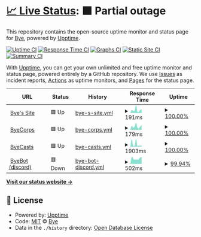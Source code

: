 # [📈 Live Status](https://status.byemc.xyz): <!--live status--> **🟧 Partial outage**

This repository contains the open-source uptime monitor and status page for [Bye](https://byemc.xyz), powered by [Upptime](https://github.com/upptime/upptime).

[![Uptime CI](https://github.com/byemc/status/workflows/Uptime%20CI/badge.svg)](https://github.com/byemc/status/actions?query=workflow%3A%22Uptime+CI%22)
[![Response Time CI](https://github.com/byemc/status/workflows/Response%20Time%20CI/badge.svg)](https://github.com/byemc/status/actions?query=workflow%3A%22Response+Time+CI%22)
[![Graphs CI](https://github.com/byemc/status/workflows/Graphs%20CI/badge.svg)](https://github.com/byemc/status/actions?query=workflow%3A%22Graphs+CI%22)
[![Static Site CI](https://github.com/byemc/status/workflows/Static%20Site%20CI/badge.svg)](https://github.com/byemc/status/actions?query=workflow%3A%22Static+Site+CI%22)
[![Summary CI](https://github.com/byemc/status/workflows/Summary%20CI/badge.svg)](https://github.com/byemc/status/actions?query=workflow%3A%22Summary+CI%22)

With [Upptime](https://upptime.js.org), you can get your own unlimited and free uptime monitor and status page, powered entirely by a GitHub repository. We use [Issues](https://github.com/byemc/status/issues) as incident reports, [Actions](https://github.com/byemc/status/actions) as uptime monitors, and [Pages](https://status.byemc.xyz) for the status page.

<!--start: status pages-->
<!-- This summary is generated by Upptime (https://github.com/upptime/upptime) -->
<!-- Do not edit this manually, your changes will be overwritten -->
<!-- prettier-ignore -->
| URL | Status | History | Response Time | Uptime |
| --- | ------ | ------- | ------------- | ------ |
| <img alt="" src="https://favicons.githubusercontent.com/www.byemc.xyz" height="13"> [Bye's Site](https://www.byemc.xyz) | 🟩 Up | [bye-s-site.yml](https://github.com/byemc/status/commits/HEAD/history/bye-s-site.yml) | <details><summary><img alt="Response time graph" src="./graphs/bye-s-site/response-time-week.png" height="20"> 191ms</summary><br><a href="https://status2.byemc.xyz/history/bye-s-site"><img alt="Response time 133" src="https://img.shields.io/endpoint?url=https%3A%2F%2Fraw.githubusercontent.com%2Fbyemc%2Fstatus%2FHEAD%2Fapi%2Fbye-s-site%2Fresponse-time.json"></a><br><a href="https://status2.byemc.xyz/history/bye-s-site"><img alt="24-hour response time 243" src="https://img.shields.io/endpoint?url=https%3A%2F%2Fraw.githubusercontent.com%2Fbyemc%2Fstatus%2FHEAD%2Fapi%2Fbye-s-site%2Fresponse-time-day.json"></a><br><a href="https://status2.byemc.xyz/history/bye-s-site"><img alt="7-day response time 191" src="https://img.shields.io/endpoint?url=https%3A%2F%2Fraw.githubusercontent.com%2Fbyemc%2Fstatus%2FHEAD%2Fapi%2Fbye-s-site%2Fresponse-time-week.json"></a><br><a href="https://status2.byemc.xyz/history/bye-s-site"><img alt="30-day response time 142" src="https://img.shields.io/endpoint?url=https%3A%2F%2Fraw.githubusercontent.com%2Fbyemc%2Fstatus%2FHEAD%2Fapi%2Fbye-s-site%2Fresponse-time-month.json"></a><br><a href="https://status2.byemc.xyz/history/bye-s-site"><img alt="1-year response time 133" src="https://img.shields.io/endpoint?url=https%3A%2F%2Fraw.githubusercontent.com%2Fbyemc%2Fstatus%2FHEAD%2Fapi%2Fbye-s-site%2Fresponse-time-year.json"></a></details> | <details><summary><a href="https://status2.byemc.xyz/history/bye-s-site">100.00%</a></summary><a href="https://status2.byemc.xyz/history/bye-s-site"><img alt="All-time uptime 100.00%" src="https://img.shields.io/endpoint?url=https%3A%2F%2Fraw.githubusercontent.com%2Fbyemc%2Fstatus%2FHEAD%2Fapi%2Fbye-s-site%2Fuptime.json"></a><br><a href="https://status2.byemc.xyz/history/bye-s-site"><img alt="24-hour uptime 100.00%" src="https://img.shields.io/endpoint?url=https%3A%2F%2Fraw.githubusercontent.com%2Fbyemc%2Fstatus%2FHEAD%2Fapi%2Fbye-s-site%2Fuptime-day.json"></a><br><a href="https://status2.byemc.xyz/history/bye-s-site"><img alt="7-day uptime 100.00%" src="https://img.shields.io/endpoint?url=https%3A%2F%2Fraw.githubusercontent.com%2Fbyemc%2Fstatus%2FHEAD%2Fapi%2Fbye-s-site%2Fuptime-week.json"></a><br><a href="https://status2.byemc.xyz/history/bye-s-site"><img alt="30-day uptime 100.00%" src="https://img.shields.io/endpoint?url=https%3A%2F%2Fraw.githubusercontent.com%2Fbyemc%2Fstatus%2FHEAD%2Fapi%2Fbye-s-site%2Fuptime-month.json"></a><br><a href="https://status2.byemc.xyz/history/bye-s-site"><img alt="1-year uptime 100.00%" src="https://img.shields.io/endpoint?url=https%3A%2F%2Fraw.githubusercontent.com%2Fbyemc%2Fstatus%2FHEAD%2Fapi%2Fbye-s-site%2Fuptime-year.json"></a></details>
| <img alt="" src="https://favicons.githubusercontent.com/byecorps.com" height="13"> [ByeCorps](https://byecorps.com) | 🟩 Up | [bye-corps.yml](https://github.com/byemc/status/commits/HEAD/history/bye-corps.yml) | <details><summary><img alt="Response time graph" src="./graphs/bye-corps/response-time-week.png" height="20"> 179ms</summary><br><a href="https://status2.byemc.xyz/history/bye-corps"><img alt="Response time 138" src="https://img.shields.io/endpoint?url=https%3A%2F%2Fraw.githubusercontent.com%2Fbyemc%2Fstatus%2FHEAD%2Fapi%2Fbye-corps%2Fresponse-time.json"></a><br><a href="https://status2.byemc.xyz/history/bye-corps"><img alt="24-hour response time 242" src="https://img.shields.io/endpoint?url=https%3A%2F%2Fraw.githubusercontent.com%2Fbyemc%2Fstatus%2FHEAD%2Fapi%2Fbye-corps%2Fresponse-time-day.json"></a><br><a href="https://status2.byemc.xyz/history/bye-corps"><img alt="7-day response time 179" src="https://img.shields.io/endpoint?url=https%3A%2F%2Fraw.githubusercontent.com%2Fbyemc%2Fstatus%2FHEAD%2Fapi%2Fbye-corps%2Fresponse-time-week.json"></a><br><a href="https://status2.byemc.xyz/history/bye-corps"><img alt="30-day response time 148" src="https://img.shields.io/endpoint?url=https%3A%2F%2Fraw.githubusercontent.com%2Fbyemc%2Fstatus%2FHEAD%2Fapi%2Fbye-corps%2Fresponse-time-month.json"></a><br><a href="https://status2.byemc.xyz/history/bye-corps"><img alt="1-year response time 138" src="https://img.shields.io/endpoint?url=https%3A%2F%2Fraw.githubusercontent.com%2Fbyemc%2Fstatus%2FHEAD%2Fapi%2Fbye-corps%2Fresponse-time-year.json"></a></details> | <details><summary><a href="https://status2.byemc.xyz/history/bye-corps">100.00%</a></summary><a href="https://status2.byemc.xyz/history/bye-corps"><img alt="All-time uptime 100.00%" src="https://img.shields.io/endpoint?url=https%3A%2F%2Fraw.githubusercontent.com%2Fbyemc%2Fstatus%2FHEAD%2Fapi%2Fbye-corps%2Fuptime.json"></a><br><a href="https://status2.byemc.xyz/history/bye-corps"><img alt="24-hour uptime 100.00%" src="https://img.shields.io/endpoint?url=https%3A%2F%2Fraw.githubusercontent.com%2Fbyemc%2Fstatus%2FHEAD%2Fapi%2Fbye-corps%2Fuptime-day.json"></a><br><a href="https://status2.byemc.xyz/history/bye-corps"><img alt="7-day uptime 100.00%" src="https://img.shields.io/endpoint?url=https%3A%2F%2Fraw.githubusercontent.com%2Fbyemc%2Fstatus%2FHEAD%2Fapi%2Fbye-corps%2Fuptime-week.json"></a><br><a href="https://status2.byemc.xyz/history/bye-corps"><img alt="30-day uptime 100.00%" src="https://img.shields.io/endpoint?url=https%3A%2F%2Fraw.githubusercontent.com%2Fbyemc%2Fstatus%2FHEAD%2Fapi%2Fbye-corps%2Fuptime-month.json"></a><br><a href="https://status2.byemc.xyz/history/bye-corps"><img alt="1-year uptime 100.00%" src="https://img.shields.io/endpoint?url=https%3A%2F%2Fraw.githubusercontent.com%2Fbyemc%2Fstatus%2FHEAD%2Fapi%2Fbye-corps%2Fuptime-year.json"></a></details>
| <img alt="" src="https://favicons.githubusercontent.com/byecasts.com" height="13"> [ByeCasts](https://byecasts.com) | 🟩 Up | [bye-casts.yml](https://github.com/byemc/status/commits/HEAD/history/bye-casts.yml) | <details><summary><img alt="Response time graph" src="./graphs/bye-casts/response-time-week.png" height="20"> 1903ms</summary><br><a href="https://status2.byemc.xyz/history/bye-casts"><img alt="Response time 1690" src="https://img.shields.io/endpoint?url=https%3A%2F%2Fraw.githubusercontent.com%2Fbyemc%2Fstatus%2FHEAD%2Fapi%2Fbye-casts%2Fresponse-time.json"></a><br><a href="https://status2.byemc.xyz/history/bye-casts"><img alt="24-hour response time 698" src="https://img.shields.io/endpoint?url=https%3A%2F%2Fraw.githubusercontent.com%2Fbyemc%2Fstatus%2FHEAD%2Fapi%2Fbye-casts%2Fresponse-time-day.json"></a><br><a href="https://status2.byemc.xyz/history/bye-casts"><img alt="7-day response time 1903" src="https://img.shields.io/endpoint?url=https%3A%2F%2Fraw.githubusercontent.com%2Fbyemc%2Fstatus%2FHEAD%2Fapi%2Fbye-casts%2Fresponse-time-week.json"></a><br><a href="https://status2.byemc.xyz/history/bye-casts"><img alt="30-day response time 1690" src="https://img.shields.io/endpoint?url=https%3A%2F%2Fraw.githubusercontent.com%2Fbyemc%2Fstatus%2FHEAD%2Fapi%2Fbye-casts%2Fresponse-time-month.json"></a><br><a href="https://status2.byemc.xyz/history/bye-casts"><img alt="1-year response time 1690" src="https://img.shields.io/endpoint?url=https%3A%2F%2Fraw.githubusercontent.com%2Fbyemc%2Fstatus%2FHEAD%2Fapi%2Fbye-casts%2Fresponse-time-year.json"></a></details> | <details><summary><a href="https://status2.byemc.xyz/history/bye-casts">100.00%</a></summary><a href="https://status2.byemc.xyz/history/bye-casts"><img alt="All-time uptime 100.00%" src="https://img.shields.io/endpoint?url=https%3A%2F%2Fraw.githubusercontent.com%2Fbyemc%2Fstatus%2FHEAD%2Fapi%2Fbye-casts%2Fuptime.json"></a><br><a href="https://status2.byemc.xyz/history/bye-casts"><img alt="24-hour uptime 100.00%" src="https://img.shields.io/endpoint?url=https%3A%2F%2Fraw.githubusercontent.com%2Fbyemc%2Fstatus%2FHEAD%2Fapi%2Fbye-casts%2Fuptime-day.json"></a><br><a href="https://status2.byemc.xyz/history/bye-casts"><img alt="7-day uptime 100.00%" src="https://img.shields.io/endpoint?url=https%3A%2F%2Fraw.githubusercontent.com%2Fbyemc%2Fstatus%2FHEAD%2Fapi%2Fbye-casts%2Fuptime-week.json"></a><br><a href="https://status2.byemc.xyz/history/bye-casts"><img alt="30-day uptime 100.00%" src="https://img.shields.io/endpoint?url=https%3A%2F%2Fraw.githubusercontent.com%2Fbyemc%2Fstatus%2FHEAD%2Fapi%2Fbye-casts%2Fuptime-month.json"></a><br><a href="https://status2.byemc.xyz/history/bye-casts"><img alt="1-year uptime 100.00%" src="https://img.shields.io/endpoint?url=https%3A%2F%2Fraw.githubusercontent.com%2Fbyemc%2Fstatus%2FHEAD%2Fapi%2Fbye-casts%2Fuptime-year.json"></a></details>
| <img alt="" src="https://favicons.githubusercontent.com/bbapi.byemc.xyz" height="13"> [ByeBot (discord)](http://bbapi.byemc.xyz/info) | 🟥 Down | [bye-bot-discord.yml](https://github.com/byemc/status/commits/HEAD/history/bye-bot-discord.yml) | <details><summary><img alt="Response time graph" src="./graphs/bye-bot-discord/response-time-week.png" height="20"> 502ms</summary><br><a href="https://status2.byemc.xyz/history/bye-bot-discord"><img alt="Response time 502" src="https://img.shields.io/endpoint?url=https%3A%2F%2Fraw.githubusercontent.com%2Fbyemc%2Fstatus%2FHEAD%2Fapi%2Fbye-bot-discord%2Fresponse-time.json"></a><br><a href="https://status2.byemc.xyz/history/bye-bot-discord"><img alt="24-hour response time 599" src="https://img.shields.io/endpoint?url=https%3A%2F%2Fraw.githubusercontent.com%2Fbyemc%2Fstatus%2FHEAD%2Fapi%2Fbye-bot-discord%2Fresponse-time-day.json"></a><br><a href="https://status2.byemc.xyz/history/bye-bot-discord"><img alt="7-day response time 502" src="https://img.shields.io/endpoint?url=https%3A%2F%2Fraw.githubusercontent.com%2Fbyemc%2Fstatus%2FHEAD%2Fapi%2Fbye-bot-discord%2Fresponse-time-week.json"></a><br><a href="https://status2.byemc.xyz/history/bye-bot-discord"><img alt="30-day response time 502" src="https://img.shields.io/endpoint?url=https%3A%2F%2Fraw.githubusercontent.com%2Fbyemc%2Fstatus%2FHEAD%2Fapi%2Fbye-bot-discord%2Fresponse-time-month.json"></a><br><a href="https://status2.byemc.xyz/history/bye-bot-discord"><img alt="1-year response time 502" src="https://img.shields.io/endpoint?url=https%3A%2F%2Fraw.githubusercontent.com%2Fbyemc%2Fstatus%2FHEAD%2Fapi%2Fbye-bot-discord%2Fresponse-time-year.json"></a></details> | <details><summary><a href="https://status2.byemc.xyz/history/bye-bot-discord">99.94%</a></summary><a href="https://status2.byemc.xyz/history/bye-bot-discord"><img alt="All-time uptime 99.94%" src="https://img.shields.io/endpoint?url=https%3A%2F%2Fraw.githubusercontent.com%2Fbyemc%2Fstatus%2FHEAD%2Fapi%2Fbye-bot-discord%2Fuptime.json"></a><br><a href="https://status2.byemc.xyz/history/bye-bot-discord"><img alt="24-hour uptime 99.99%" src="https://img.shields.io/endpoint?url=https%3A%2F%2Fraw.githubusercontent.com%2Fbyemc%2Fstatus%2FHEAD%2Fapi%2Fbye-bot-discord%2Fuptime-day.json"></a><br><a href="https://status2.byemc.xyz/history/bye-bot-discord"><img alt="7-day uptime 99.94%" src="https://img.shields.io/endpoint?url=https%3A%2F%2Fraw.githubusercontent.com%2Fbyemc%2Fstatus%2FHEAD%2Fapi%2Fbye-bot-discord%2Fuptime-week.json"></a><br><a href="https://status2.byemc.xyz/history/bye-bot-discord"><img alt="30-day uptime 99.94%" src="https://img.shields.io/endpoint?url=https%3A%2F%2Fraw.githubusercontent.com%2Fbyemc%2Fstatus%2FHEAD%2Fapi%2Fbye-bot-discord%2Fuptime-month.json"></a><br><a href="https://status2.byemc.xyz/history/bye-bot-discord"><img alt="1-year uptime 99.94%" src="https://img.shields.io/endpoint?url=https%3A%2F%2Fraw.githubusercontent.com%2Fbyemc%2Fstatus%2FHEAD%2Fapi%2Fbye-bot-discord%2Fuptime-year.json"></a></details>

<!--end: status pages-->

[**Visit our status website →**](https://status.byemc.xyz)

## 📄 License

- Powered by: [Upptime](https://github.com/upptime/upptime)
- Code: [MIT](./LICENSE) © [Bye](https://byemc.xyz)
- Data in the `./history` directory: [Open Database License](https://opendatacommons.org/licenses/odbl/1-0/)
